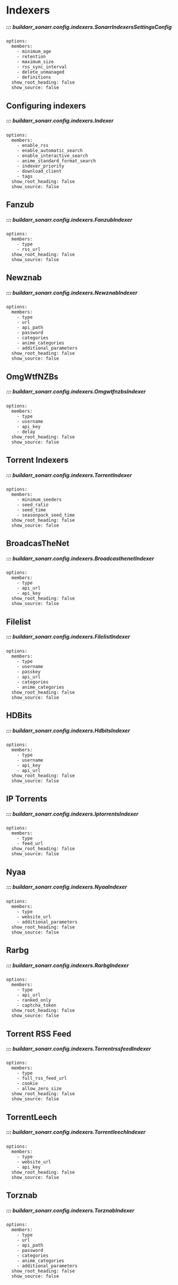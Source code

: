 # Indexers

##### ::: buildarr_sonarr.config.indexers.SonarrIndexersSettingsConfig
    options:
      members:
        - minimum_age
        - retention
        - maximum_size
        - rss_sync_interval
        - delete_unmanaged
        - definitions
      show_root_heading: false
      show_source: false

## Configuring indexers

##### ::: buildarr_sonarr.config.indexers.Indexer
    options:
      members:
        - enable_rss
        - enable_automatic_search
        - enable_interactive_search
        - anime_standard_format_search
        - indexer_priority
        - download_client
        - tags
      show_root_heading: false
      show_source: false

## Fanzub

##### ::: buildarr_sonarr.config.indexers.FanzubIndexer
    options:
      members:
        - type
        - rss_url
      show_root_heading: false
      show_source: false

## Newznab

##### ::: buildarr_sonarr.config.indexers.NewznabIndexer
    options:
      members:
        - type
        - url
        - api_path
        - password
        - categories
        - anime_categories
        - additional_parameters
      show_root_heading: false
      show_source: false

## OmgWtfNZBs

##### ::: buildarr_sonarr.config.indexers.OmgwtfnzbsIndexer
    options:
      members:
        - type
        - username
        - api_key
        - delay
      show_root_heading: false
      show_source: false

## Torrent Indexers

##### ::: buildarr_sonarr.config.indexers.TorrentIndexer
    options:
      members:
        - minimum_seeders
        - seed_ratio
        - seed_time
        - seasonpack_seed_time
      show_root_heading: false
      show_source: false

## BroadcasTheNet

##### ::: buildarr_sonarr.config.indexers.BroadcasthenetIndexer
    options:
      members:
        - type
        - api_url
        - api_key
      show_root_heading: false
      show_source: false

## Filelist

##### ::: buildarr_sonarr.config.indexers.FilelistIndexer
    options:
      members:
        - type
        - username
        - passkey
        - api_url
        - categories
        - anime_categories
      show_root_heading: false
      show_source: false

## HDBits

##### ::: buildarr_sonarr.config.indexers.HdbitsIndexer
    options:
      members:
        - type
        - username
        - api_key
        - api_url
      show_root_heading: false
      show_source: false

## IP Torrents

##### ::: buildarr_sonarr.config.indexers.IptorrentsIndexer
    options:
      members:
        - type
        - feed_url
      show_root_heading: false
      show_source: false

## Nyaa

##### ::: buildarr_sonarr.config.indexers.NyaaIndexer
    options:
      members:
        - type
        - website_url
        - additional_parameters
      show_root_heading: false
      show_source: false

## Rarbg

##### ::: buildarr_sonarr.config.indexers.RarbgIndexer
    options:
      members:
        - type
        - api_url
        - ranked_only
        - captcha_token
      show_root_heading: false
      show_source: false

## Torrent RSS Feed

##### ::: buildarr_sonarr.config.indexers.TorrentrssfeedIndexer
    options:
      members:
        - type
        - full_rss_feed_url
        - cookie
        - allow_zero_size
      show_root_heading: false
      show_source: false

## TorrentLeech

##### ::: buildarr_sonarr.config.indexers.TorrentleechIndexer
    options:
      members:
        - type
        - website_url
        - api_key
      show_root_heading: false
      show_source: false

## Torznab

##### ::: buildarr_sonarr.config.indexers.TorznabIndexer
    options:
      members:
        - type
        - url
        - api_path
        - password
        - categories
        - anime_categories
        - additional_parameters
      show_root_heading: false
      show_source: false
